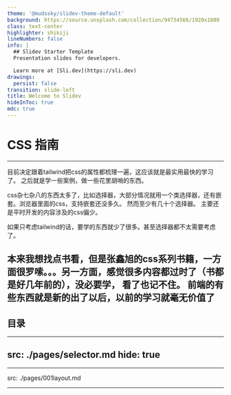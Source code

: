 ```yaml
---
theme: '@mudssky/slidev-theme-default'
background: https://source.unsplash.com/collection/94734566/1920x1080
class: text-center
highlighter: shikiji
lineNumbers: false
info: |
  ## Slidev Starter Template
  Presentation slides for developers.

  Learn more at [Sli.dev](https://sli.dev)
drawings:
  persist: false
transition: slide-left
title: Welcome to Slidev
hideInToc: true
mdc: true
---
```




# CSS 指南

---

目前决定跟着tailwind把css的属性都梳理一遍，这应该就是最实用最快的学习了。
之后就是学一些案例，做一些花里胡哨的东西。

css杂七杂八的东西太多了，比如选择器，大部分情况就用一个类选择器，还有嵌套。浏览器里面的css，支持嵌套还没多久。
然而至少有几十个选择器。
主要还是平时开发的内容涉及的css偏少。

如果只考虑tailwind的话，要学的东西就少了很多。甚至选择器都不太需要考虑了。

本来我想找点书看，但是张鑫旭的css系列书籍，一方面很罗嗦。。。另一方面，感觉很多内容都过时了（书都是好几年前的），没必要学，
看了也记不住。
前端的有些东西就是新的出了以后，以前的学习就毫无价值了
---

## 目录

<Toc columns="4" />

---
src: ./pages/selector.md
hide: true
---

---
src: ./pages/001layout.md

---
